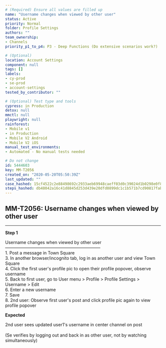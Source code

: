```yaml
---
# (Required) Ensure all values are filled up
name: "Username changes when viewed by other user"
status: Active
priority: Normal
folder: Profile Settings
authors: ""
team_ownership:
- Channels
priority_p1_to_p4: P3 - Deep Functions (Do extensive scenarios work?)

# (Optional)
location: Account Settings
component: null
tags: []
labels:
- cy-prod
- se-prod
- account-settings
tested_by_contributor: ""

# (Optional) Test type and tools
cypress: in Production
detox: null
mmctl: null
playwright: null
rainforest:
- Mobile v1
- in Production
- Mobile V2 Android
- Mobile V2 iOS
manual_test_environments:
- Automated - No manual tests needed

# Do not change
id: 5444603
key: MM-T2056
created_on: "2020-05-20T05:50:39Z"
last_updated: ""
case_hashed: 15cf4522c2e88498692c2933aeb69948caeff03d0c39024d1b0298e0f8502d332b1118cf700fed489a7f4a6aca6207b8
steps_hashed: db48042a16c41d8845d253d439e20dfd0899dc1c1b571b7cd90817fab960617650ec66600fe3fa9a154d53fb37c3b7c2
---
```


<!-- (Auto-generated) Based on frontmatter's "key" and "name" -->

## MM-T2056: Username changes when viewed by other user

---

**Step 1**

Username changes when viewed by other user\
——————————————————————\
1\. Post a message in Town Square\
3\. In another browser/incognito tab, log in as another user and view Town Square\
4\. Click the first user's profile pic to open their profile popover, observe username\
5\. Back to first user, go to User menu > Profile > Profile Settings > Username > Edit\
6\. Enter a new username\
7\. Save\
8\. 2nd user: Observe first user's post and click profile pic again to view profile popover

**Expected**

2nd user sees updated user1's username in center channel on post\
\
(Se verifies by logging out and back in as other user, not by watching simultaneously)

